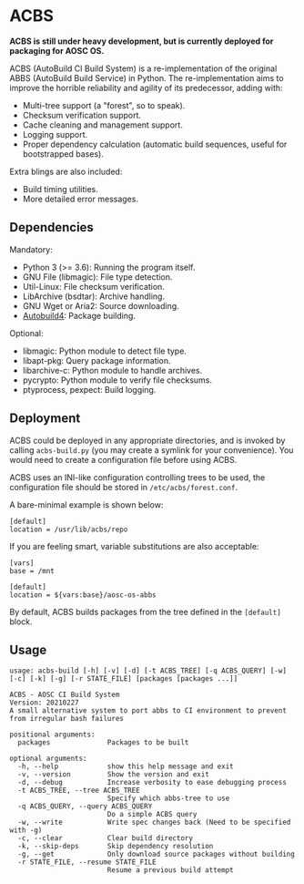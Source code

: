 ACBS
====

**ACBS is still under heavy development, but is currently deployed for packaging
for AOSC OS.**

ACBS (AutoBuild CI Build System) is a re-implementation of the original ABBS
(AutoBuild Build Service) in Python. The re-implementation aims to improve
the horrible reliability and agility of its predecessor, adding with:

- Multi-tree support (a "forest", so to speak).
- Checksum verification support.
- Cache cleaning and management support.
- Logging support.
- Proper dependency calculation (automatic build sequences, useful for
  bootstrapped bases).

Extra blings are also included:

- Build timing utilities.
- More detailed error messages.

Dependencies
------------

Mandatory:
  - Python 3 (>= 3.6): Running the program itself.
  - GNU File (libmagic): File type detection.
  - Util-Linux: File checksum verification.
  - LibArchive (bsdtar): Archive handling.
  - GNU Wget or Aria2: Source downloading.
  - [Autobuild4](https://github.com/AOSC-Dev/autobuild4): Package building.

Optional:
  - libmagic: Python module to detect file type.
  - libapt-pkg: Query package information.
  - libarchive-c: Python module to handle archives.
  - pycrypto: Python module to verify file checksums.
  - ptyprocess, pexpect: Build logging.

Deployment
----------

ACBS could be deployed in any appropriate directories, and is invoked by calling
`acbs-build.py` (you may create a symlink for your convenience). You would need
to create a configuration file before using ACBS.

ACBS uses an INI-like configuration controlling trees to be used, the
configuration file should be stored in `/etc/acbs/forest.conf`.

A bare-minimal example is shown below:

```
[default]
location = /usr/lib/acbs/repo
```

If you are feeling smart, variable substitutions are also acceptable:

```
[vars]
base = /mnt

[default]
location = ${vars:base}/aosc-os-abbs
```

By default, ACBS builds packages from the tree defined in the `[default]` block.

Usage
-----

```
usage: acbs-build [-h] [-v] [-d] [-t ACBS_TREE] [-q ACBS_QUERY] [-w] [-c] [-k] [-g] [-r STATE_FILE] [packages [packages ...]]

ACBS - AOSC CI Build System
Version: 20210227
A small alternative system to port abbs to CI environment to prevent from irregular bash failures

positional arguments:
  packages              Packages to be built

optional arguments:
  -h, --help            show this help message and exit
  -v, --version         Show the version and exit
  -d, --debug           Increase verbosity to ease debugging process
  -t ACBS_TREE, --tree ACBS_TREE
                        Specify which abbs-tree to use
  -q ACBS_QUERY, --query ACBS_QUERY
                        Do a simple ACBS query
  -w, --write           Write spec changes back (Need to be specified with -g)
  -c, --clear           Clear build directory
  -k, --skip-deps       Skip dependency resolution
  -g, --get             Only download source packages without building
  -r STATE_FILE, --resume STATE_FILE
                        Resume a previous build attempt
```
